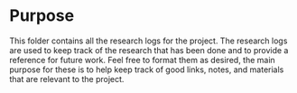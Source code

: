 # Purpose

This folder contains all the research logs for the project. The research logs are used to keep track of the research that has been done and
to provide a reference for future work.
Feel free to format them as desired, the main purpose for these is to help keep track of good links, notes, and materials that are relevant
to the project.
